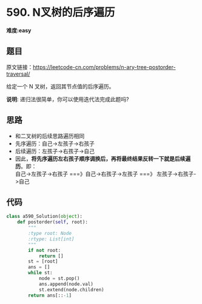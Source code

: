 # 590. N叉树的后序遍历
**难度:easy**
## 题目
原文链接：https://leetcode-cn.com/problems/n-ary-tree-postorder-traversal/

给定一个 N 叉树，返回其节点值的后序遍历。

**说明**: 递归法很简单，你可以使用迭代法完成此题吗?
## 思路
* 和二叉树的后续思路遍历相同
* 先序遍历：自己->左孩子->右孩子
* 后续遍历：左孩子->右孩子->自己
* 因此，**将先序遍历左右孩子顺序调换后，再将最终结果反转一下就是后续遍历**。即：  
自己->左孩子->右孩子 ===》自己->右孩子->左孩子 ===》 左孩子->右孩子->自己

## 代码
```python
class a590_Solution(object):
    def postorder(self, root):
        """
        :type root: Node
        :rtype: List[int]
        """
        if not root:
            return []
        st = [root]
        ans = []
        while st:
            node = st.pop()
            ans.append(node.val)
            st.extend(node.children)
        return ans[::-1]
```
